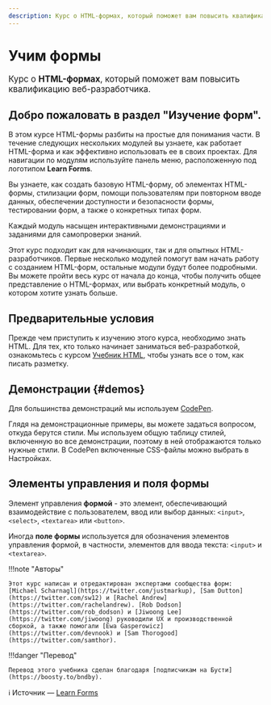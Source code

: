 ```yaml
---
description: Курс о HTML-формах, который поможет вам повысить квалификацию веб-разработчика.
---
```


# Учим формы

<big>Курс о **HTML-формах**, который поможет вам повысить квалификацию веб-разработчика.</big>

## Добро пожаловать в раздел "Изучение форм".

В этом курсе HTML-формы разбиты на простые для понимания части. В течение следующих нескольких модулей вы узнаете, как работает HTML-форма и как эффективно использовать ее в своих проектах. Для навигации по модулям используйте панель меню, расположенную под логотипом **Learn Forms**.

Вы узнаете, как создать базовую HTML-форму, об элементах HTML-формы, стилизации форм, помощи пользователям при повторном вводе данных, обеспечении доступности и безопасности формы, тестировании форм, а также о конкретных типах форм.

Каждый модуль насыщен интерактивными демонстрациями и заданиями для самопроверки знаний.

Этот курс подходит как для начинающих, так и для опытных HTML-разработчиков. Первые несколько модулей помогут вам начать работу с созданием HTML-форм, остальные модули будут более подробными. Вы можете пройти весь курс от начала до конца, чтобы получить общее представление о HTML-формах, или выбрать конкретный модуль, о котором хотите узнать больше.

## Предварительные условия

Прежде чем приступить к изучению этого курса, необходимо знать HTML. Для тех, кто только начинает заниматься веб-разработкой, ознакомьтесь с курсом [Учебник HTML](../html5/index.md), чтобы узнать все о том, как писать разметку.

## Демонстрации {#demos}

Для большинства демонстраций мы используем [CodePen](https://codepen.io/).

Глядя на демонстрационные примеры, вы можете задаться вопросом, откуда берутся стили. Мы используем общую таблицу стилей, включенную во все демонстрации, поэтому в ней отображаются только нужные стили. В CodePen включенные CSS-файлы можно выбрать в Настройках.

## Элементы управления и поля формы

Элемент управления **формой** - это элемент, обеспечивающий взаимодействие с пользователем, ввод или выбор данных: `<input>`, `<select>`, `<textarea>` или `<button>`.

Иногда **поле формы** используется для обозначения элементов управления формой, в частности, элементов для ввода текста: `<input>` и `<textarea>`.

<!--## Here's what you'll learn

{% include 'partials/course-index.njk' %} -->

!!!note "Авторы"

    Этот курс написан и отредактирован экспертами сообщества форм: [Michael Scharnagl](https://twitter.com/justmarkup), [Sam Dutton](https://twitter.com/sw12) и [Rachel Andrew](https://twitter.com/rachelandrew). [Rob Dodson](https://twitter.com/rob_dodson) и [Jiwoong Lee](https://twitter.com/jiwoong) руководили UX и производственной сборкой, а также помогали [Ewa Gasperowicz](https://twitter.com/devnook) и [Sam Thorogood](https://twitter.com/samthor).

!!!danger "Перевод"

    Перевод этого учебника сделан благодаря [подписчикам на Бусти](https://boosty.to/bndby).

:information_source: Источник &mdash; [Learn Forms](https://web.dev/learn/forms/)

